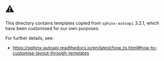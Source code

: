 # ⚠️
This directory contains templates copied from `sphinx-autoapi` 3.2.1, which have been customised for
our own purposes.

For further details, see:

- https://sphinx-autoapi.readthedocs.io/en/latest/how_to.html#how-to-customise-layout-through-templates
